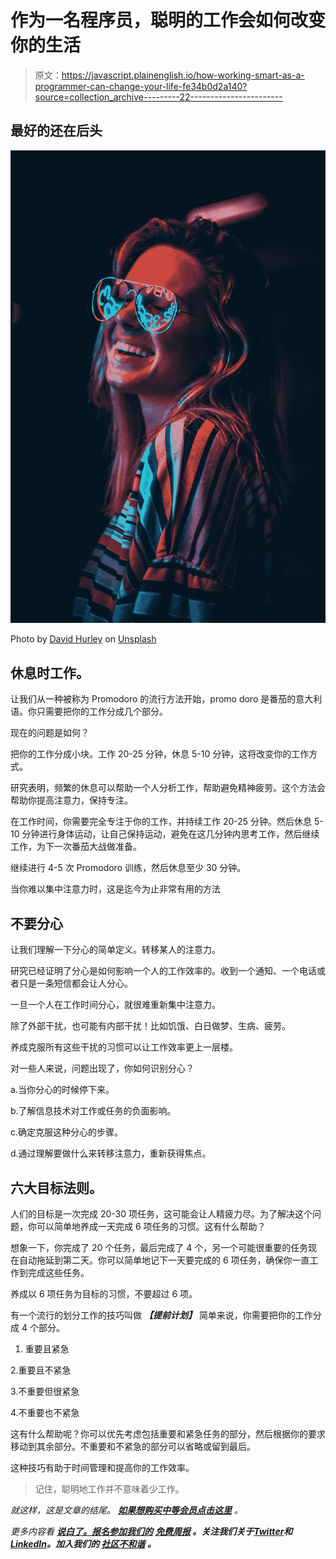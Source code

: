 # 作为一名程序员，聪明的工作会如何改变你的生活

> 原文：<https://javascript.plainenglish.io/how-working-smart-as-a-programmer-can-change-your-life-fe34b0d2a140?source=collection_archive---------22----------------------->

## 最好的还在后头

![](img/3a183662c7e2875124322df9fc473208.png)

Photo by [David Hurley](https://unsplash.com/@davidhurley?utm_source=medium&utm_medium=referral) on [Unsplash](https://unsplash.com?utm_source=medium&utm_medium=referral)

## 休息时工作。

让我们从一种被称为 Promodoro 的流行方法开始，promo doro 是番茄的意大利语。你只需要把你的工作分成几个部分。

现在的问题是如何？

把你的工作分成小块。工作 20-25 分钟，休息 5-10 分钟，这将改变你的工作方式。

研究表明，频繁的休息可以帮助一个人分析工作，帮助避免精神疲劳。这个方法会帮助你提高注意力，保持专注。

在工作时间，你需要完全专注于你的工作，并持续工作 20-25 分钟。然后休息 5-10 分钟进行身体运动，让自己保持运动，避免在这几分钟内思考工作，然后继续工作，为下一次番茄大战做准备。

继续进行 4-5 次 Promodoro 训练，然后休息至少 30 分钟。

当你难以集中注意力时，这是迄今为止非常有用的方法

## 不要分心

让我们理解一下分心的简单定义。转移某人的注意力。

研究已经证明了分心是如何影响一个人的工作效率的。收到一个通知、一个电话或者只是一条短信都会让人分心。

一旦一个人在工作时间分心，就很难重新集中注意力。

除了外部干扰，也可能有内部干扰！比如饥饿、白日做梦、生病、疲劳。

养成克服所有这些干扰的习惯可以让工作效率更上一层楼。

对一些人来说，问题出现了，你如何识别分心？

a.当你分心的时候停下来。

b.了解信息技术对工作或任务的负面影响。

c.确定克服这种分心的步骤。

d.通过理解要做什么来转移注意力，重新获得焦点。

## 六大目标法则。

人们的目标是一次完成 20-30 项任务，这可能会让人精疲力尽。为了解决这个问题，你可以简单地养成一天完成 6 项任务的习惯。这有什么帮助？

想象一下，你完成了 20 个任务，最后完成了 4 个，另一个可能很重要的任务现在自动拖延到第二天。你可以简单地记下一天要完成的 6 项任务，确保你一直工作到完成这些任务。

养成以 6 项任务为目标的习惯，不要超过 6 项。

有一个流行的划分工作的技巧叫做 ***【提前计划】*** 简单来说，你需要把你的工作分成 4 个部分。

1.  重要且紧急

2.重要且不紧急

3.不重要但很紧急

4.不重要也不紧急

这有什么帮助呢？你可以优先考虑包括重要和紧急任务的部分，然后根据你的要求移动到其余部分。不重要和不紧急的部分可以省略或留到最后。

这种技巧有助于时间管理和提高你的工作效率。

> 记住，聪明地工作并不意味着少工作。

*就这样，这是文章的结尾。* [***如果想购买中等会员点击这里***](https://mileys.medium.com/membership) *。*

*更多内容看* [***说白了。报名参加我们的***](https://plainenglish.io/) **[***免费周报***](http://newsletter.plainenglish.io/) *。关注我们关于*[***Twitter***](https://twitter.com/inPlainEngHQ)*和*[***LinkedIn***](https://www.linkedin.com/company/inplainenglish/)*。加入我们的* [***社区不和谐***](https://discord.gg/GtDtUAvyhW) *。***